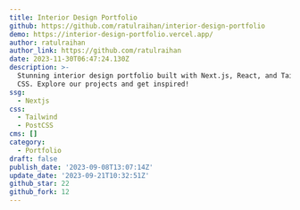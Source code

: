 ```yaml
---
title: Interior Design Portfolio
github: https://github.com/ratulraihan/interior-design-portfolio
demo: https://interior-design-portfolio.vercel.app/
author: ratulraihan
author_link: https://github.com/ratulraihan
date: 2023-11-30T06:47:24.130Z
description: >-
  Stunning interior design portfolio built with Next.js, React, and Tailwind
  CSS. Explore our projects and get inspired!
ssg:
  - Nextjs
css:
  - Tailwind
  - PostCSS
cms: []
category:
  - Portfolio
draft: false
publish_date: '2023-09-08T13:07:14Z'
update_date: '2023-09-21T10:32:51Z'
github_star: 22
github_fork: 12
---
```

